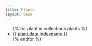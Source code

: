 ```yaml
---
title: Plants
layout: base
---
```


<ul>
{% for plant in collections.plants %}
<li><a href="{{ plant.url }}">{{ plant.data.indexname }}</a></li>
{% endfor %}
</ul>
